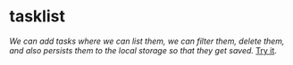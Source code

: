 # tasklist

_We can add tasks where we can list them,
we can filter them, delete them, and also
persists them to the local storage so that they get saved._
[Try it](https://alexeencokirill.github.io/tasklist/).
